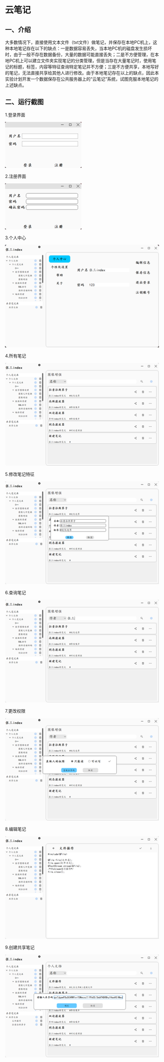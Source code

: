 # 云笔记

## 一、介绍

大多数情况下，直接使用文本文件（txt文件）做笔记，并保存在本地PC机上，这种本地笔记存在以下的缺点：一是数据容易丢失，当本地PC机的磁盘发生损坏时，由于一般不存在数据备份，大量的数据可能直接丢失；二是不方便管理，在本地PC机上可以建立文件夹实现笔记的分类管理，但是当存在大量笔记时，使用笔记的标题，标签，内容等特征查询特定笔记并不方便；三是不方便共享，本地写好的笔记，无法直接共享给其他人进行修改。由于本地笔记存在以上的缺点，因此本实验计划开发一个数据保存在公共服务器上的“云笔记”系统，试图克服本地笔记的上述缺点。

## 二、运行截图

1.登录界面

<img src="image/login.png" style="zoom:50%;" />

2.注册界面

<img src="image/register.png" style="zoom:50%;" />

3.个人中心

<img src="image/center.png" style="zoom:50%;" />

4.所有笔记

<img src="image/notes.png" style="zoom:50%;" />

5.修改笔记特征

<img src="image/modify.png" style="zoom:50%;" />

6.查询笔记

<img src="image/find.png" style="zoom:50%;" />

7.更改权限

<img src="image/power.png" style="zoom:50%;" />

8.编辑笔记

<img src="image/edit.png" style="zoom:50%;" />

9.创建共享笔记

<img src="image/create.png" style="zoom:50%;" />